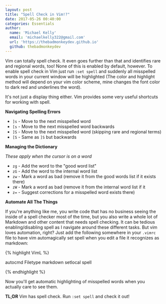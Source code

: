```yaml
---
layout: post
title: "Spell Check in Vim!?"
date: 2017-05-26 00:40:00
categories: Essentials
author:
  name: 'Michael Kelly'
  email: 'michaelkelly322@gmail.com'
  url: 'https://thebadmonkeydev.github.io'
  github: thebadmonkeydev
---
```


Vim can totally spell check. It even goes further than that and
identifies rare and regional words, too! None of this is enabled by default,
however. To enable spell check in Vim just run `:set spell` and suddenly
all misspelled words in your current window will be highlighted (The color and highlight method
will depend on your vim color scheme, mine changes the font color to
dark red and underlines the word).

It's not just a display thing either. Vim provides some very useful
shortcuts for working with spell.

**Navigating Spelling Errors**

- `]s` - Move to the next misspelled word
- `[s` - Move to the next misspelled word backwards
- `]S` - Move to the next misspelled word (skipping rare and regional terms)
- `[S` - Same as `]S` but backwards

**Managing the Dictionary**

_These apply when the cursor is on a word_

- `zg` - Add the word to the "good word list"
- `zG` - Add the word to the internal word list
- `zw` - Mark a word as bad (remove it from the good words list if it
exists there)
- `zW` - Mark a word as bad (remove it from the internal word list if it
- `z=`  - Suggest corrections for a misspelled word
exists there)

**Automate All The Things**

If you're anything like me, you write code that has no business seeing
the inside of a spell checker most of the time, but you also write a
whole lot of Markdown and other content that needs spell checking. It
can be tedious enabling/disabling spell as I navigate around these
different tasks. But vim loves automation, right? Just add the following somewhere in your
`.vimrc` file to have vim automagically set spell when you edit a file
it recognizes as markdown:

{% highlight VimL %}

autocmd Filetype markdown setlocal spell

{% endhighlight %}

Now you'll get automatic highlighting of misspelled words when you
actually care to see them.

**TL;DR** Vim has spell check. Run `:set spell` and check it out!
